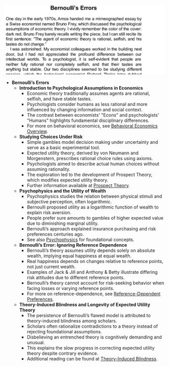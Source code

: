 ![ch25-bernoulli-error-TFaS](ch25-bernoulli-error-TFaS.best.png)

- **Bernoulli’s Errors**
  - **Introduction to Psychological Assumptions in Economics**
    - Economic theory traditionally assumes agents are rational, selfish, and have stable tastes.
    - Psychologists consider humans as less rational and more influenced by changing information and social context.
    - The contrast between economists' "Econs" and psychologists' "Humans" highlights fundamental disciplinary differences.
    - For more on behavioral economics, see [Behavioral Economics Overview](https://en.wikipedia.org/wiki/Behavioral_economics).
  - **Studying Choices Under Risk**
    - Simple gambles model decision making under uncertainty and serve as a basic experimental tool.
    - Expected utility theory, derived by von Neumann and Morgenstern, prescribes rational choice rules using axioms.
    - Psychologists aimed to describe actual human choices without assuming rationality.
    - The exploration led to the development of Prospect Theory, which modifies expected utility theory.
    - Further information available at [Prospect Theory](https://en.wikipedia.org/wiki/Prospect_theory).
  - **Psychophysics and the Utility of Wealth**
    - Psychophysics studies the relation between physical stimuli and subjective perception, often logarithmic.
    - Bernoulli proposed utility as a logarithmic function of wealth to explain risk aversion.
    - People prefer sure amounts to gambles of higher expected value due to diminishing marginal utility.
    - Bernoulli’s approach explained insurance purchasing and risk preferences centuries ago.
    - See also [Psychophysics](https://en.wikipedia.org/wiki/Psychophysics) for foundational concepts.
  - **Bernoulli’s Error: Ignoring Reference Dependence**
    - Bernoulli’s theory assumes utility depends solely on absolute wealth, implying equal happiness at equal wealth.
    - Real happiness depends on changes relative to reference points, not just current wealth.
    - Examples of Jack & Jill and Anthony & Betty illustrate differing risk attitudes due to different reference points.
    - Bernoulli’s theory cannot account for risk-seeking behavior when facing losses or varying reference points.
    - For more on reference-dependence, see [Reference-Dependent Preferences](https://en.wikipedia.org/wiki/Reference-dependent_preferences).
  - **Theory-Induced Blindness and Longevity of Expected Utility Theory**
    - The persistence of Bernoulli’s flawed model is attributed to theory-induced blindness among scholars.
    - Scholars often rationalize contradictions to a theory instead of rejecting foundational assumptions.
    - Disbelieving an entrenched theory is cognitively demanding and unusual.
    - This explains the slow progress in correcting expected utility theory despite contrary evidence.
    - Additional reading can be found at [Theory-Induced Blindness](https://hbr.org/2011/09/theory-induced-blindness).
